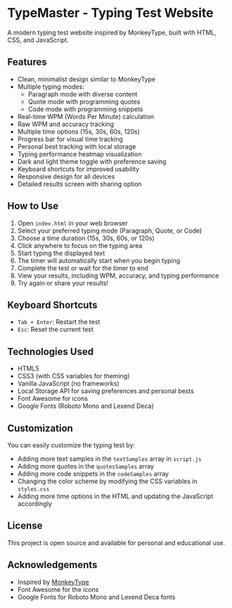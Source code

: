 # TypeMaster - Typing Test Website

A modern typing test website inspired by MonkeyType, built with HTML, CSS, and JavaScript.

## Features

- Clean, minimalist design similar to MonkeyType
- Multiple typing modes:
  - Paragraph mode with diverse content
  - Quote mode with programming quotes
  - Code mode with programming snippets
- Real-time WPM (Words Per Minute) calculation
- Raw WPM and accuracy tracking
- Multiple time options (15s, 30s, 60s, 120s)
- Progress bar for visual time tracking
- Personal best tracking with local storage
- Typing performance heatmap visualization
- Dark and light theme toggle with preference saving
- Keyboard shortcuts for improved usability
- Responsive design for all devices
- Detailed results screen with sharing option

## How to Use

1. Open `index.html` in your web browser
2. Select your preferred typing mode (Paragraph, Quote, or Code)
3. Choose a time duration (15s, 30s, 60s, or 120s)
4. Click anywhere to focus on the typing area
5. Start typing the displayed text
6. The timer will automatically start when you begin typing
7. Complete the test or wait for the timer to end
8. View your results, including WPM, accuracy, and typing performance
9. Try again or share your results!

## Keyboard Shortcuts

- `Tab + Enter`: Restart the test
- `Esc`: Reset the current test

## Technologies Used

- HTML5
- CSS3 (with CSS variables for theming)
- Vanilla JavaScript (no frameworks)
- Local Storage API for saving preferences and personal bests
- Font Awesome for icons
- Google Fonts (Roboto Mono and Lexend Deca)

## Customization

You can easily customize the typing test by:

- Adding more text samples in the `textSamples` array in `script.js`
- Adding more quotes in the `quotesSamples` array
- Adding more code snippets in the `codeSamples` array
- Changing the color scheme by modifying the CSS variables in `styles.css`
- Adding more time options in the HTML and updating the JavaScript accordingly

## License

This project is open source and available for personal and educational use.

## Acknowledgements

- Inspired by [MonkeyType](https://monkeytype.com/)
- Font Awesome for the icons
- Google Fonts for Roboto Mono and Lexend Deca fonts 